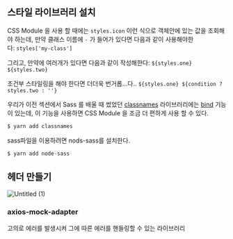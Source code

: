 ## 스타일 라이브러리 설치

CSS Module 을 사용 할 때에는 `styles.icon` 이런 식으로 객체안에 있는 값을 조회해야 하는데, 만약 클래스 이름에 `-` 가 들어가 있다면 다음과 같이 사용해야한다: `styles['my-class']`

그리고, 만약에 여러개가 있다면 다음과 같이 작성해한다: `${styles.one} ${styles.two}`

조건부 스타일링을 해야 한다면 더더욱 번거롭...다.. `${styles.one} ${condition ? styles.two : ''}`

우리가 이전 섹션에서 Sass 를 배울 때 썼었던 [classnames](https://github.com/JedWatson/classnames) 라이브러리에는 [bind](https://github.com/JedWatson/classnames#alternate-bind-version-for-css-modules) 기능이 있는데, 이 기능을 사용하면 CSS Module 을 조금 더 편하게 사용 할 수 있다.

```jsx
$ yarn add classnames
```

sass파일을 이용하려면 nods-sass를 설치한다.

```jsx
$ yarn add node-sass
```

## 헤더 만들기

![Untitled (1)](https://user-images.githubusercontent.com/58289110/105502954-5bbaf500-5d09-11eb-9124-d180c96495ad.png)


### axios-mock-adapter

고의로 에러를 발생시켜 그에 따른 에러를 핸들링할 수 있는 라이브러리
